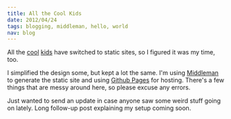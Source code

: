 ```yaml
--- 
title: All the Cool Kids
date: 2012/04/24
tags: blogging, middleman, hello, world
nav: blog
---
```


All the [cool](http://www.marco.org/secondcrack) [kids](http://mattgemmell.com/) have switched to static sites, so I figured it was my time, too.

I simplified the design some, but kept a lot the same. I'm using [Middleman](http://middlemanapp.com/) to generate the static site and using [Github Pages](http://pages.github.com/) for hosting. There's a few things that are messy around here, so please excuse any errors.

Just wanted to send an update in case anyone saw some weird stuff going on lately. Long follow-up post explaining my setup coming soon.
